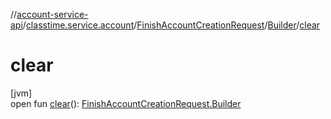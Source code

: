 //[account-service-api](../../../../index.md)/[classtime.service.account](../../index.md)/[FinishAccountCreationRequest](../index.md)/[Builder](index.md)/[clear](clear.md)

# clear

[jvm]\
open fun [clear](clear.md)(): [FinishAccountCreationRequest.Builder](index.md)

